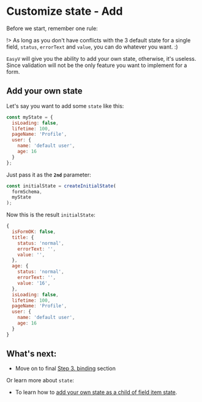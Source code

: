 # Customize state - Add

Before we start, remember one rule:

!> As long as you don't have conflicts with the 3 default state for a single field, `status`, `errorText` and `value`, you can do whatever you want. :)

`EasyV` will give you the ability to add your own state, otherwise, it's useless. Since validation will not be the only feature you want to implement for a form.

## Add your own state

Let's say you want to add some `state` like this:

```javascript
const myState = {
  isLoading: false,
  lifetime: 100,
  pageName: 'Profile',
  user: {
    name: 'default user',
    age: 16
  }
};
```

Just pass it as the **`2nd`** parameter:

```javascript
const initialState = createInitialState(
  formSchema,
  myState
);
```

Now this is the result `initialState`:

```javascript
{
  isFormOK: false,
  title: {
    status: 'normal',
    errorText: '',
    value: '',
  },
  age: {
    status: 'normal',
    errorText: '',
    value: '16',
  },
  isLoading: false,
  lifetime: 100,
  pageName: 'Profile',
  user: {
    name: 'default user',
    age: 16
  }
}
```

## What's next:

- Move on to final [Step 3. binding](/binding) section

Or learn more about `state`:

- To learn how to [add your own state as a child of field item state](/customize-reuse).
